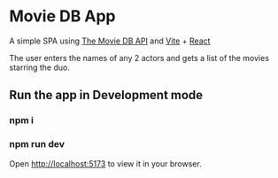 # Movie DB App

A simple SPA using [The Movie DB API](https://developers.themoviedb.org/3) and [Vite](https://vitejs.dev/) + [React](https://react.dev/)

The user enters the names of any 2 actors and gets a list of the movies starring the duo.

## Run the app in Development mode

### npm i

### npm run dev

Open [http://localhost:5173](http://localhost:5173) to view it in your browser.
